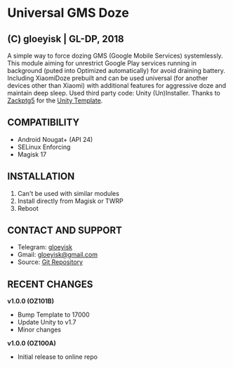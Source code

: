 # Universal GMS Doze
## (C) gloeyisk | GL-DP, 2018



A simple way to force dozing GMS (Google Mobile Services) systemlessly. This module aiming for unrestrict Google Play services running in background (puted into Optimized automatically) for avoid draining battery. Including XiaomiDoze prebuilt and can be used universal (for another devices other than Xiaomi) with additional features for aggressive doze and maintain deep sleep.
Used third party code: Unity (Un)Installer. Thanks to [Zackptg5](https://github.com/Zackptg5) for the [Unity Template](https://github.com/Zackptg5/Unity).



## COMPATIBILITY
- Android Nougat+ (API 24)
- SELinux Enforcing
- Magisk 17



## INSTALLATION

1. Can't be used with similar modules
2. Install directly from Magisk or TWRP
3. Reboot



## CONTACT AND SUPPORT

- Telegram: [gloeyisk](t.me/gloeyisk)
- Gmail: [gloeyisk@gmail.com](gloeyisk@gmail.com)
- Source: [Git Repository](https://github.com/gloeyisk/universal-gms-doze)



## RECENT CHANGES

**v1.0.0 (OZ101B)**
- Bump Template to 17000
- Update Unity to v1.7
- Minor changes

**v1.0.0 (OZ100A)**
- Initial release to online repo
